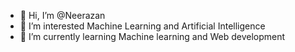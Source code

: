 - 👋 Hi, I’m @Neerazan
- 👀 I’m interested Machine Learning and Artificial Intelligence
- 🌱 I’m currently learning Machine learning and Web development
<!---
Neerazan/Neerazan is a ✨ special ✨ repository because its `README.md` (this file) appears on your GitHub profile.
You can click the Preview link to take a look at your changes.
--->
